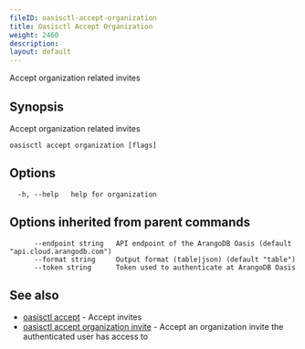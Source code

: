 ```yaml
---
fileID: oasisctl-accept-organization
title: Oasisctl Accept Organization
weight: 2460
description: 
layout: default
---
```

Accept organization related invites

## Synopsis

Accept organization related invites

```
oasisctl accept organization [flags]
```

## Options

```
  -h, --help   help for organization
```

## Options inherited from parent commands

```
      --endpoint string   API endpoint of the ArangoDB Oasis (default "api.cloud.arangodb.com")
      --format string     Output format (table|json) (default "table")
      --token string      Token used to authenticate at ArangoDB Oasis
```

## See also

* [oasisctl accept]()	 - Accept invites
* [oasisctl accept organization invite](oasisctl-accept-organization-invite)	 - Accept an organization invite the authenticated user has access to

